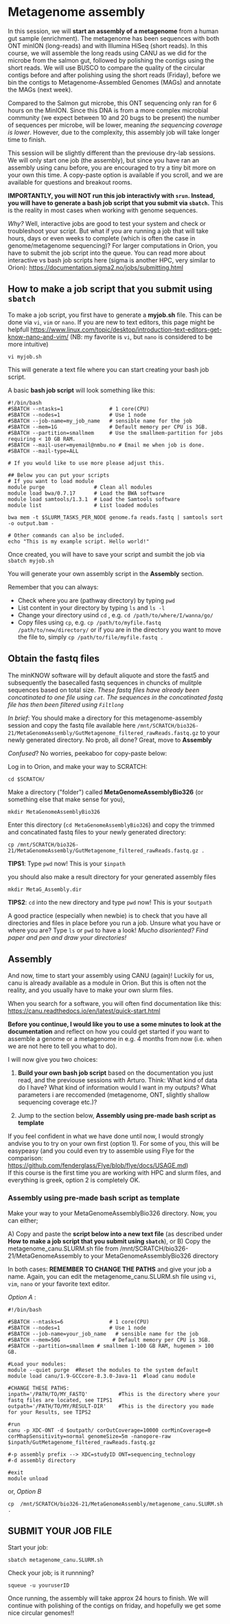# **Metagenome assembly**

In this session, we will **start an assembly of a metagenome** from a human gut sample (enrichment). 
The metagenome has been sequences with both ONT minION (long-reads) and with Illumina HiSeq (short reads). In this course, we will assemble the long reads using CANU as we did for the microbe from the salmon gut, followed by polishing the contigs using the short reads. We will use BUSCO to compare the quality of the circular contigs before and after polishing using the short reads (Friday), before we bin the contigs to Metagenome-Assembled Genomes (MAGs) and annotate the MAGs (next week). 

Compared to the Salmon gut microbe, this ONT sequencing only ran for 6 hours on the MinION. Since this DNA is from a more complex microbial community (we expect between 10 and 20 bugs to be present) the number of sequences per microbe, will be lower, meaning _the sequencing coverage is lower_. However, due to the complexity, this assembly job will take longer time to finish.

This session will be slightly different than the previouse dry-lab sessions. We will only start one job (the assembly), but since you have ran an assembly using canu before, you are encouraged to try a tiny bit more on your own this time. A copy-paste option is available if you scroll, and we are available for questions and breakout rooms.

**IMPORTANTLY, you will NOT run this job interactivly with `srun`. Instead, you will have to generate a bash job script that you submit via `sbatch`.** This is the reality in most cases when working with genome sequences. 

_Why?_ 
Well, interactive jobs are good to test your system and check or troubleshoot your script. But what if you are running a job that will take hours, days or even weeks to complete (which is often the case in genome/metagenome sequencing)? For larger computations in Orion, you have to submit the job script into the queue. You can read more about interactive vs bash job scripts here (sigma is another HPC, very similar to Orion): https://documentation.sigma2.no/jobs/submitting.html

## How to make a job script that you submit using `sbatch`

To make a job script, you first have to generate a **myjob.sh** file. This can be done via `vi`, `vim` or `nano`. If you are new to text editors, this page might be helpfull https://www.linux.com/topic/desktop/introduction-text-editors-get-know-nano-and-vim/  (NB: my favorite is `vi`, but `nano` is considered to be more intuitive) 

```
vi myjob.sh
```

This will generate a text file where you can start creating your bash job script. 

A basic **bash job script** will look something like this: 

```
#!/bin/bash
#SBATCH --ntasks=1               # 1 core(CPU)
#SBATCH --nodes=1                # Use 1 node
#SBATCH --job-name=my_job_name   # sensible name for the job
#SBATCH --mem=1G                 # Default memory per CPU is 3GB.
#SBATCH --partition=smallmem     # Use the smallmem-partition for jobs requiring < 10 GB RAM.
#SBATCH --mail-user=myemail@nmbu.no # Email me when job is done.
#SBATCH --mail-type=ALL

# If you would like to use more please adjust this.

## Below you can put your scripts
# If you want to load module
module purge                # Clean all modules
module load bwa/0.7.17      # Load the BWA software
module load samtools/1.3.1  # Load the Samtools software
module list                 # List loaded modules

bwa mem -t $SLURM_TASKS_PER_NODE genome.fa reads.fastq | samtools sort -o output.bam -

# Other commands can also be included.
echo "This is my example script. Hello world!"
```

Once created, you will have to save your script and sumbit the job via `sbatch myjob.sh`

You will generate your own assembly script in the **Assembly** section. 

Remember that you can always:
* Check where you are (pathway directory) by typing `pwd`
* List content in your directory by typing `ls` and `ls -l`
* Change your directory usind `cd` , e.g. `cd /path/to/where/I/wanna/go/`
* Copy files using `cp`, e.g. `cp /path/to/myfile.fastq /path/to/new/directory/` or if you are in the directory you want to move the file to, simply `cp /path/to/file/myfile.fastq .` 

## Obtain the fastq files 

The minKNOW software will by default aliquote and store the fast5 and subsequently the basecalled fastq sequences in chuncks of mulitple sequences based on total size. *These fastq files have already been concatinated to one file using `cat`. The sequences in the concatinated fastq file has then been filtered using `Filtlong`*    

_In brief_: You should make a directory for this metagenome-assembly session and copy the fastq file available here `/mnt/SCRATCH/bio326-21/MetaGenomeAssembly/GutMetagenome_filtered_rawReads.fastq.gz` to your newly generated directory. 
No prob, all done? Great, move to **Assembly**


_Confused_? No worries, peekaboo for copy-paste below:

Log in to Orion, and make your way to SCRATCH: 

```
cd $SCRATCH/
```

Make a directory ("folder") called **MetaGenomeAssemblyBio326** (or something else that make sense for you), 

```
mkdir MetaGenomeAssemblyBio326
```

Enter this directory (`cd MetaGenomeAssemblyBio326`) 
and copy the trimmed and concatinated fastq files to your newly generated directory: 

```
cp /mnt/SCRATCH/bio326-21/MetaGenomeAssembly/GutMetagenome_filtered_rawReads.fastq.gz .
```
**TIPS1**: Type `pwd` now! This is your `$inpath`

you should also make a result directory for your generated assembly files

```
mkdir MetaG_Assembly.dir
```
**TIPS2**: `cd` into the new directory and type `pwd` now! This is your `$outpath`

A good practice (especially when newbie) is to check that you have all directories and files in place before you run a job. Unsure what you have or where you are? Type `ls` or `pwd` to have a look! _Mucho disoriented? Find paper and pen and draw your directories!_

## Assembly

And now, time to start your assembly using CANU (again)! Luckily for us, canu is already available as a module in Orion. But this is often not the reality, and you usually have to make your own slurm files. 

When you search for a software, you will often find documentation like this: 
https://canu.readthedocs.io/en/latest/quick-start.html

**Before you continue, I would like you to use a some minutes to look at the documentation** and reflect on how you could get started if you want to assemble a genome or a metagenome in e.g. 4 months from now (i.e. when we are not here to tell you what to do).

I will now give you two choices:

1) **Build your own bash job script** based on the documentation you just read, and the previouse sessions with Arturo. Think: What kind of data do I have? What kind of information would I want in my outputs? What parameters i are reccomended (metagenome, ONT, slightly shallow sequencing coverage etc.)?

2) Jump to the section below, **Assembly using pre-made bash script as template**

If you feel confident in what we have done until now, I would strongly andvise you to try on your own first (option 1). For some of you, this will be easypeasy (and you could even try to assemble using Flye for the comparison: https://github.com/fenderglass/Flye/blob/flye/docs/USAGE.md)  
If this course is the first time you are working with HPC and slurm files, and everything is greek, option 2 is completely OK. 


### Assembly using pre-made bash script as template

Make your way to your MetaGenomeAssemblyBio326 directory. Now, you can either;

A) Copy and paste the **script below into a new text file** (as described under **How to make a job script that you submit using `sbatch`**), or 
B) Copy the metagenome_canu.SLURM.sh file from /mnt/SCRATCH/bio326-21/MetaGenomeAssembly to your MetaGenomeAssemblyBio326 directory

In both cases: **REMEMBER TO CHANGE THE PATHS** and give your job a name. Again, you can edit the metagenome_canu.SLURM.sh file using `vi`, `vim`, `nano` or your favorite text editor.

_Option A_ : 

```
#!/bin/bash

#SBATCH --ntasks=6               # 1 core(CPU)
#SBATCH --nodes=1                # Use 1 node
#SBATCH --job-name=your_job_name   # sensible name for the job
#SBATCH --mem=50G                 # Default memory per CPU is 3GB.
#SBATCH --partition=smallmem # smallmem 1-100 GB RAM, hugemem > 100 GB.

#Load your modules:
module --quiet purge  #Reset the modules to the system default
module load canu/1.9-GCCcore-8.3.0-Java-11  #load canu module

#CHANGE THESE PATHS:
inpath='/PATH/TO/MY_FASTQ'          #This is the directory where your fastq files are located, see TIPS1
outpath='/PATH/TO/MY/RESULT-DIR'    #This is the directory you made for your Results, see TIPS2

#run 
canu -p XDC-ONT -d $outpath/ corOutCoverage=10000 corMinCoverage=0 corMhapSensitivity=normal genomeSize=5m -nanopore-raw $inpath/GutMetagenome_filtered_rawReads.fastq.gz

#-p assembly prefix --> XDC=studyID ONT=sequencing_technology
#-d assembly directory
 
#exit
module unload

```
or, _Option B_

```
cp  /mnt/SCRATCH/bio326-21/MetaGenomeAssembly/metagenome_canu.SLURM.sh .
```

## SUBMIT YOUR JOB FILE

Start your job: 
```
sbatch metagenome_canu.SLURM.sh
```

Check your job; is it runnning? 

```
squeue -u youruserID
```

Once running, the assembly will take approx 24 hours to finish. We will continue with polishing of the contigs on friday, and hopefully we get some nice circular genomes!!









